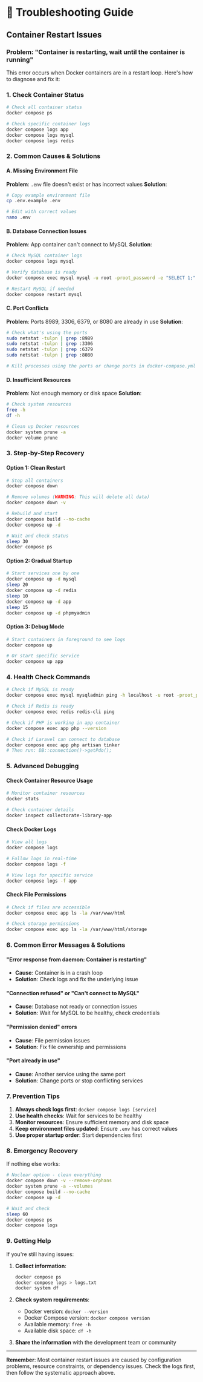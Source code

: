# 🐛 Troubleshooting Guide

## Container Restart Issues

### Problem: "Container is restarting, wait until the container is running"

This error occurs when Docker containers are in a restart loop. Here's how to diagnose and fix it:

### 1. Check Container Status
```bash
# Check all container status
docker compose ps

# Check specific container logs
docker compose logs app
docker compose logs mysql
docker compose logs redis
```

### 2. Common Causes & Solutions

#### A. Missing Environment File
**Problem**: `.env` file doesn't exist or has incorrect values
**Solution**:
```bash
# Copy example environment file
cp .env.example .env

# Edit with correct values
nano .env
```

#### B. Database Connection Issues
**Problem**: App container can't connect to MySQL
**Solution**:
```bash
# Check MySQL container logs
docker compose logs mysql

# Verify database is ready
docker compose exec mysql mysql -u root -proot_password -e "SELECT 1;"

# Restart MySQL if needed
docker compose restart mysql
```

#### C. Port Conflicts
**Problem**: Ports 8989, 3306, 6379, or 8080 are already in use
**Solution**:
```bash
# Check what's using the ports
sudo netstat -tulpn | grep :8989
sudo netstat -tulpn | grep :3306
sudo netstat -tulpn | grep :6379
sudo netstat -tulpn | grep :8080

# Kill processes using the ports or change ports in docker-compose.yml
```

#### D. Insufficient Resources
**Problem**: Not enough memory or disk space
**Solution**:
```bash
# Check system resources
free -h
df -h

# Clean up Docker resources
docker system prune -a
docker volume prune
```

### 3. Step-by-Step Recovery

#### Option 1: Clean Restart
```bash
# Stop all containers
docker compose down

# Remove volumes (WARNING: This will delete all data)
docker compose down -v

# Rebuild and start
docker compose build --no-cache
docker compose up -d

# Wait and check status
sleep 30
docker compose ps
```

#### Option 2: Gradual Startup
```bash
# Start services one by one
docker compose up -d mysql
sleep 20
docker compose up -d redis
sleep 10
docker compose up -d app
sleep 15
docker compose up -d phpmyadmin
```

#### Option 3: Debug Mode
```bash
# Start containers in foreground to see logs
docker compose up

# Or start specific service
docker compose up app
```

### 4. Health Check Commands

```bash
# Check if MySQL is ready
docker compose exec mysql mysqladmin ping -h localhost -u root -proot_password

# Check if Redis is ready
docker compose exec redis redis-cli ping

# Check if PHP is working in app container
docker compose exec app php --version

# Check if Laravel can connect to database
docker compose exec app php artisan tinker
# Then run: DB::connection()->getPdo();
```

### 5. Advanced Debugging

#### Check Container Resource Usage
```bash
# Monitor container resources
docker stats

# Check container details
docker inspect collectorate-library-app
```

#### Check Docker Logs
```bash
# View all logs
docker compose logs

# Follow logs in real-time
docker compose logs -f

# View logs for specific service
docker compose logs -f app
```

#### Check File Permissions
```bash
# Check if files are accessible
docker compose exec app ls -la /var/www/html

# Check storage permissions
docker compose exec app ls -la /var/www/html/storage
```

### 6. Common Error Messages & Solutions

#### "Error response from daemon: Container is restarting"
- **Cause**: Container is in a crash loop
- **Solution**: Check logs and fix the underlying issue

#### "Connection refused" or "Can't connect to MySQL"
- **Cause**: Database not ready or connection issues
- **Solution**: Wait for MySQL to be healthy, check credentials

#### "Permission denied" errors
- **Cause**: File permission issues
- **Solution**: Fix file ownership and permissions

#### "Port already in use"
- **Cause**: Another service using the same port
- **Solution**: Change ports or stop conflicting services

### 7. Prevention Tips

1. **Always check logs first**: `docker compose logs [service]`
2. **Use health checks**: Wait for services to be healthy
3. **Monitor resources**: Ensure sufficient memory and disk space
4. **Keep environment files updated**: Ensure `.env` has correct values
5. **Use proper startup order**: Start dependencies first

### 8. Emergency Recovery

If nothing else works:

```bash
# Nuclear option - clean everything
docker compose down -v --remove-orphans
docker system prune -a --volumes
docker compose build --no-cache
docker compose up -d

# Wait and check
sleep 60
docker compose ps
docker compose logs
```

### 9. Getting Help

If you're still having issues:

1. **Collect information**:
   ```bash
   docker compose ps
   docker compose logs > logs.txt
   docker system df
   ```

2. **Check system requirements**:
   - Docker version: `docker --version`
   - Docker Compose version: `docker compose version`
   - Available memory: `free -h`
   - Available disk space: `df -h`

3. **Share the information** with the development team or community

---

**Remember**: Most container restart issues are caused by configuration problems, resource constraints, or dependency issues. Check the logs first, then follow the systematic approach above.
